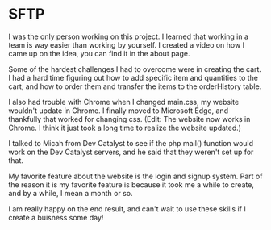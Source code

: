 # SFTP
 I was the only person working on this project. I learned that working in a team is way easier than working by yourself. 
 I created a video on how I came up on the idea, you can find it in the about page.
 
 
 Some of the hardest challenges I had to overcome were in creating the cart. I had a hard time figuring out how to add specific item and quantities to the cart, and how to order them and transfer the items to the orderHistory table. 
 
 I also had trouble with Chrome when I changed main.css, my website wouldn't update in Chrome. I finally moved to Microsoft Edge, and thankfully that worked for changing css. 
 (Edit: The website now works in Chrome. I think it just took a long time to realize the website updated.)
 
I talked to Micah from Dev Catalyst to see if the php mail() function would work on the Dev Catalyst servers, and he said that they weren't set up for that.

My favorite feature about the website is the login and signup system. Part of the reason it is my favorite feature is because it took me a while to create, and by a while, I mean a month or so.

I am really happy on the end result, and can't wait to use these skills if I create a buisness some day!
